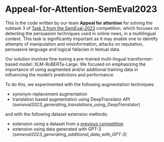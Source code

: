 # Appeal-for-Attention-SemEval2023


This is the code written by our team **Appeal for attention** for solving the subtask 3 of [Task 3 from the SemEval-2023](https://propaganda.math.unipd.it/semeval2023task3/index.html)  competition,
which focuses on detecting the persuasion techniques used in online news, in a multilingual context. This task is significantly important as it may enable one to identify attempts of manipulation and misinformation, attacks on reputation, persuasive language and logical fallacies in textual data. 

Our solution involves fine-tuning a pre-trained multi-lingual transformer-based model: XLM-RoBERTa-Large. We focused on emphasizing the importance of using augmented and/or
additional training data in influencing the model’s
predictions and performance. 

To do this, we experimented with the following augmentation techniques:

- synonym replacement augmentation 
- translation based augmentation using DeepTranslator API
(*semeval2023_generating_translations_using_DeepTranslator*)

and with the following dataset extension methods:

- extension using a dataset from a [previous competition](https://arxiv.org/pdf/2105.09284.pdf)
- extension using data generated with GPT-3 (*semeval2023_generating_additional_data_with_GPT-3*)





<!-- We have studied different augmentation approaches for [Subtask 3 of SemEval-2023 Task 3](https://propaganda.math.unipd.it/semeval2023task3/index.html) multi-label persuasion techniques classification in a multi-lingual context. The subtask 3 of SemEval-2023 Task 3 focuses on detecting the persuasion techniques used in online news, in a multilingual context. 

We have combined synonym replacement with text translation, an additional dataset used in previous competitions and synthetic data generated using GPT-3.  -->
